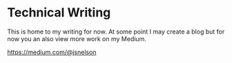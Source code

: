 # Technical Writing

This is home to my writing for now. At some point I may create a blog but for now you an also view more work on my Medium.

https://medium.com/@jsnelson
